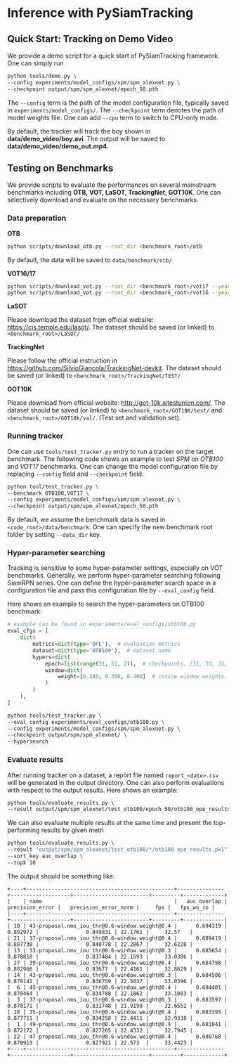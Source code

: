 # Inference with PySiamTracking

## Quick Start: Tracking on Demo Video

We provide a demo script for a quick start of PySiamTracking framework. One can simply run

```bash
python tools/demo.py \
--config experiments/model_configs/spm/spm_alexnet.py \
--checkpoint output/spm/spm_alexnet/epoch_50.pth
```

 The `--config` term is the path of the model configuration file, typically saved in `experiments/model_configs/`. The `--checkpoint` term denotes the path of model weights file.  One can add `--cpu` term to switch to CPU-only mode.

By default, the tracker will track the boy shown in **data/demo_video/boy.avi**. The output will be saved to **data/demo_video/demo_out.mp4**. 



## Testing on Benchmarks

We provide scripts to evaluate the performances on several mainstream benchmarks including **OTB, VOT, LaSOT, TrackingNet, GOT10K**.  One can selectively download and evaluate on the necessary benchmarks. 

### Data preparation 

**OTB**

```bash
python scripts/download_otb.py --root_dir <benchmark_root>/otb
```

By default, the data will be saved to `data/benchmark/otb/`

**VOT16/17**

```bash
python scripts/download_vot.py --root_dir <benchmark_root>/vot17 --year 2017
python scripts/download_vot.py --root_dir <benchmark_root>/vot16 --year 2016
```

**LaSOT**

Please download the dataset from official website: https://cis.temple.edu/lasot/. The dataset should be saved (or linked) to `<benchmark_root>/LaSOT/`

**TrackingNet**

Please follow the official instruction in https://github.com/SilvioGiancola/TrackingNet-devkit. The dataset should be saved (or linked) to `<benchmark_root>/TrackingNet/TEST/`

**GOT10K**

Please download from official website: http://got-10k.aitestunion.com/. The dataset should be saved (or linked) to `<benchmark_root>/GOT10K/test/` and `<benchmark_root>/GOT10k/val/`. (Test set and validation set).

### Running tracker

One can use `tools/test_tracker.py` entry to run a tracker on the target benchmark. The following code shows an example to test *SPM* on *OTB100* and *VOT17* benchmarks. One can change the model configuration file by replacing `--config` field and `--checkpoint` field.

```bash
python tool/test_tracker.py \
--benchmark OTB100,VOT17 \
--config experiments/model_configs/spm/spm_alexnet.py \
--checkpoint output/spm/spm_alexnet/epoch_50.pth
```

By default, we assume the benchmark data is saved in `<code_root>/data/benchmark`. One can specify the new benchmark root folder by setting `--data_dir` key.

### Hyper-parameter searching

Tracking is sensitive to some hyper-parameter settings, especially on VOT benchmarks. Generally, we perform hyper-parameter searching following SiamRPN series. One can define the hyper-parameter search space in a configuration file and pass this configuration file by `--eval_config` field.

Here shows an example to search the hyper-parameters on OTB100 benchmark:

```python
# example can be found in experiments/eval_configs/otb100.py
eval_cfgs = [
    dict(
        metrics=dict(type='OPE'),  # evaluation metrics
        dataset=dict(type='OTB100'),  # dataset name
        hypers=dict(
            epoch=list(range(31, 51, 2)),  # checkpoints, [31, 33, 35, ..., 49]
            window=dict(
                weight=[0.200, 0.300, 0.400]  # cosine window weights.
            )
        )
    ),
]
```

```bash
python tools/test_tracker.py \
--eval_config experiments/eval_configs/otb100.py \
--config experiments/model_configs/spm/spm_alexnet.py \
--checkpoint output/spm/spm_alexnet/ \
--hypersearch
```

### Evaluate results

After running tracker on a dataset, a report file named `report_<date>.csv` will be generated in the output directory. One can also perform evaluations with respect to the output results. Here shows an example:

```bash
python tools/evaluate_results.py \
--result output/spm/spm_alexnet/test_otb100/epoch_50/otb100_ope_results.pkl 
```

We can also evaluate multiple results at the same time and present the top-performing results by given metri

```bash
python tools/evaluate_results.py \
--result "output/spm/spm_alexnet/test_otb100/*/otb100_ope_results.pkl" \
--sort_key auc_overlap \
--topk 10
```

The output should be something like:

```
+----+-----------------------------------------------+---------------+-------------------+------------------------+---------+-------------+
|    | name                                          |   auc_overlap |   precision_error |   precision_error_norm |     fps |   fps_wo_io |
|----+-----------------------------------------------+---------------+-------------------+------------------------+---------+-------------|
| 10 | 43-proposal.nms_iou_thr@0.6-window.weight@0.4 |      0.694319 |          0.892972 |               0.849831 | 22.1761 |     32.57   |
| 21 | 37-proposal.nms_iou_thr@0.6-window.weight@0.4 |      0.689419 |          0.887738 |               0.840778 | 22.2867 |     32.6228 |
| 13 | 33-proposal.nms_iou_thr@0.6-window.weight@0.3 |      0.685654 |          0.878818 |               0.837484 | 22.1693 |     33.0386 |
| 27 | 39-proposal.nms_iou_thr@0.6-window.weight@0.4 |      0.684798 |          0.882966 |               0.83677  | 22.4161 |     32.8629 |
| 14 | 43-proposal.nms_iou_thr@0.6-window.weight@0.3 |      0.684506 |          0.878141 |               0.836759 | 22.5037 |     33.0396 |
|  6 | 45-proposal.nms_iou_thr@0.6-window.weight@0.4 |      0.684401 |          0.878464 |               0.834788 | 22.1862 |     33.1083 |
|  3 | 37-proposal.nms_iou_thr@0.6-window.weight@0.3 |      0.683597 |          0.878171 |               0.831748 | 21.9199 |     32.6552 |
| 28 | 35-proposal.nms_iou_thr@0.6-window.weight@0.4 |      0.683395 |          0.877711 |               0.834258 | 22.4411 |     32.9338 |
|  1 | 49-proposal.nms_iou_thr@0.6-window.weight@0.4 |      0.681041 |          0.872172 |               0.827265 | 22.4332 |     32.7945 |
| 22 | 47-proposal.nms_iou_thr@0.6-window.weight@0.4 |      0.680768 |          0.870913 |               0.827921 | 22.573  |     33.4423 |
+----+-----------------------------------------------+---------------+-------------------+------------------------+---------+-------------+
```
